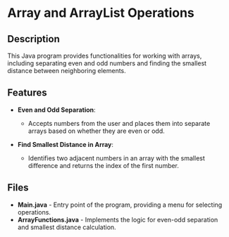 # Array and ArrayList Operations

## Description
This Java program provides functionalities for working with arrays, including separating even and odd numbers and finding the smallest distance between neighboring elements.

## Features
- **Even and Odd Separation**:  
  - Accepts numbers from the user and places them into separate arrays based on whether they are even or odd.
  
- **Find Smallest Distance in Array**:  
  - Identifies two adjacent numbers in an array with the smallest difference and returns the index of the first number.

## Files
- **Main.java** - Entry point of the program, providing a menu for selecting operations.  
- **ArrayFunctions.java** - Implements the logic for even-odd separation and smallest distance calculation.
